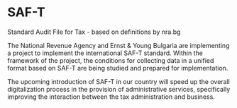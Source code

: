 # SAF-T
Standard Audit File for Tax - based on definitions by nra.bg

The National Revenue Agency and Ernst & Young Bulgaria are implementing a project to implement the international SAF-T standard. Within the framework of the project, the conditions for collecting data in a unified format based on SAF-T are being studied and prepared for implementation.

The upcoming introduction of SAF-T in our country will speed up the overall digitalization process in the provision of administrative services, specifically improving the interaction between the tax administration and business.
